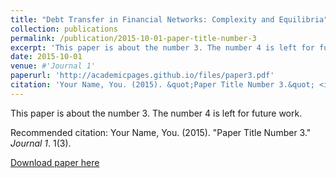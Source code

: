 ```yaml
---
title: "Debt Transfer in Financial Networks: Complexity and Equilibria"
collection: publications
permalink: /publication/2015-10-01-paper-title-number-3
excerpt: 'This paper is about the number 3. The number 4 is left for future work.'
date: 2015-10-01
venue: #'Journal 1'
paperurl: 'http://academicpages.github.io/files/paper3.pdf'
citation: 'Your Name, You. (2015). &quot;Paper Title Number 3.&quot; <i>Journal 1</i>. 1(3).'
---
```

This paper is about the number 3. The number 4 is left for future work.

Recommended citation: Your Name, You. (2015). "Paper Title Number 3." <i>Journal 1</i>. 1(3).

[Download paper here](http://academicpages.github.io/files/paper3.pdf)

